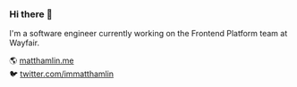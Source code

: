 ### Hi there 👋

I'm a software engineer currently working on the Frontend Platform team at Wayfair.

🌎 [matthamlin.me](https://matthamlin.me)  
🐦 [twitter.com/immatthamlin](https://twitter.com/immatthamlin)

<!--
**hamlim/hamlim** is a ✨ _special_ ✨ repository because its `README.md` (this file) appears on your GitHub profile.

Here are some ideas to get you started:

- 🔭 I’m currently working on ...
- 🌱 I’m currently learning ...
- 👯 I’m looking to collaborate on ...
- 🤔 I’m looking for help with ...
- 💬 Ask me about ...
- 📫 How to reach me: ...
- 😄 Pronouns: ...
- ⚡ Fun fact: ...
-->
